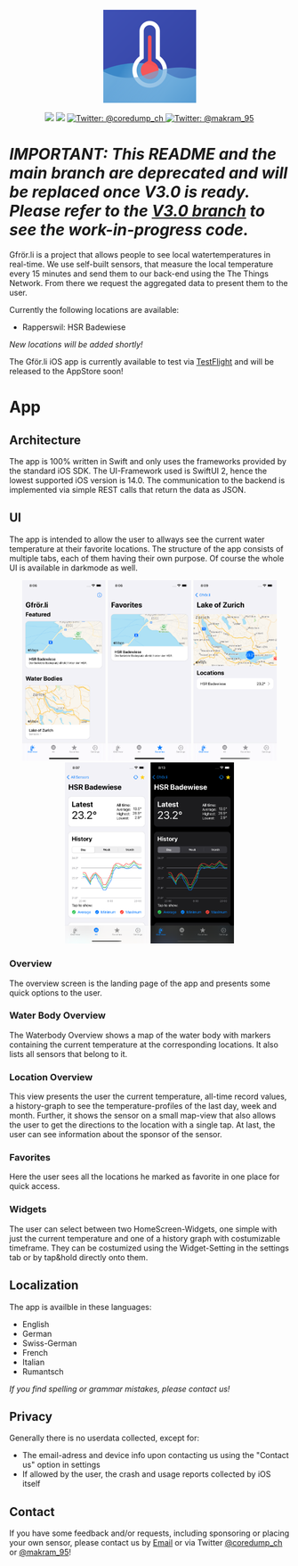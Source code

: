 
<p align="center">
    <img src="https://github.com/nliechti/gfroerli-ios/blob/main/Shared/Assets.xcassets/AppIcon.appiconset/AppIcon-ipad-83.5%402x.png" />
</p>

<p align="center">
    <img src="https://img.shields.io/badge/iOS-14.0+-brightgreen.svg" />
    <img src="https://img.shields.io/badge/Swift-5.0-brightgreen.svg" />
    <a href="https://twitter.com/coredump_ch">
        <img src="https://img.shields.io/badge/Contact-@coredump__ch-blue.svg?style=flat" alt="Twitter: @coredump_ch" />
    </a>
    <a href="https://twitter.com/makram_95">
        <img src="https://img.shields.io/badge/Contact-@makram__95-blue.svg?style=flat" alt="Twitter: @makram_95" />
    </a>
</p>

# _IMPORTANT: This README and the main branch are deprecated and will be replaced once V3.0 is ready. Please refer to the [V3.0 branch](V3.0-iOS-16-rewrite) to see the work-in-progress code._


Gfrör.li is a project that allows people to see local watertemperatures in real-time.
We use self-built sensors, that measure the local temperature every 15 minutes and send them to our back-end using the The Things Network. From there we request the aggregated data to present them to the user.

Currently the following locations are available:

- Rapperswil: HSR Badewiese

*New locations will be added shortly!*


The Gför.li iOS app is currently available to test via [TestFlight](https://testflight.apple.com/join/7GpwFq86) and will be released to the AppStore soon!


# App


## Architecture
The app is 100% written in Swift and only uses the frameworks provided by the standard iOS SDK. The UI-Framework used is SwiftUI 2, hence the lowest supported iOS version is 14.0. The communication to the backend is implemented via simple REST calls that return the data as JSON.


## UI
The app is intended to allow the user to allways see the current water temperature at their favorite locations. The structure of the app consists of multiple tabs, each of them having their own purpose. Of course the whole UI is available in darkmode as well.

<p align="center">
  <img src="https://github.com/nliechti/gfroerli-ios/blob/main/AppstoreImages/Overview_EN.png" width="150"/>
    <img src="https://github.com/nliechti/gfroerli-ios/blob/main/AppstoreImages/Favorites_EN.png" width="150"/>
  <img src="https://github.com/nliechti/gfroerli-ios/blob/main/AppstoreImages/Lakeview_EN.png" width="150"/>
  <img src="https://github.com/nliechti/gfroerli-ios/blob/main/AppstoreImages/SensorView_EN.png" width="150"/>
  <img src="https://github.com/nliechti/gfroerli-ios/blob/main/AppstoreImages/Darkmode_EN.png" width="150" />
</p>

### Overview
The overview screen is the landing page of the app and presents some quick options to the user.

### Water Body Overview
The Waterbody Overview shows a map of the water body with markers containing the current temperature at the corresponding locations. It also lists all sensors that belong to it.

### Location Overview
This view presents the user the current temperature, all-time record values, a history-graph to see the temperature-profiles of the last day, week and month. Further, it shows the sensor on a small map-view that also allows the user to get the directions to the location with a single tap. At last, the user can see information about the sponsor of the sensor.

### Favorites
Here the user sees all the locations he marked as favorite in one place for quick access.

### Widgets
The user can select between two HomeScreen-Widgets, one simple with just the current temperature and one of a history graph with costumizable timeframe. They can be costumized using the Widget-Setting in the settings tab or by tap&hold directly onto them.

## Localization
The app is availble in these languages:
- English
- German
- Swiss-German
- French
- Italian
- Rumantsch

*If you find spelling or grammar mistakes, please contact us!*

## Privacy
Generally there is no userdata collected, except for:
- The email-adress and device info upon contacting us using the "Contact us" option in settings
- If allowed by the user, the crash and usage reports collected by iOS itself


## Contact
If you have some feedback and/or requests, including sponsoring or placing your own sensor, please contact us by [Email](mailto:appdev@coredump.ch) or via Twitter [@coredump_ch](https://twitter.com/coredump_ch) or [@makram_95](https://twitter.com/makram_95)! 
